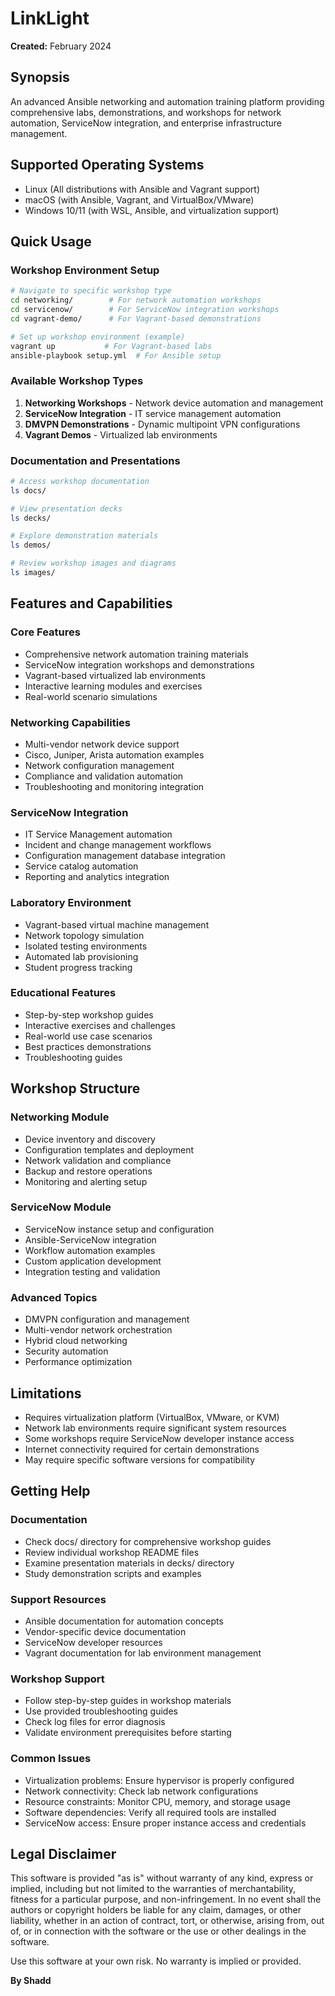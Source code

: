 # LinkLight

**Created:** February 2024

## Synopsis

An advanced Ansible networking and automation training platform providing comprehensive labs, demonstrations, and workshops for network automation, ServiceNow integration, and enterprise infrastructure management.

## Supported Operating Systems

- Linux (All distributions with Ansible and Vagrant support)
- macOS (with Ansible, Vagrant, and VirtualBox/VMware)
- Windows 10/11 (with WSL, Ansible, and virtualization support)

## Quick Usage

### Workshop Environment Setup

```bash
# Navigate to specific workshop type
cd networking/        # For network automation workshops
cd servicenow/        # For ServiceNow integration workshops
cd vagrant-demo/      # For Vagrant-based demonstrations

# Set up workshop environment (example)
vagrant up           # For Vagrant-based labs
ansible-playbook setup.yml  # For Ansible setup
```

### Available Workshop Types

1. **Networking Workshops** - Network device automation and management
2. **ServiceNow Integration** - IT service management automation
3. **DMVPN Demonstrations** - Dynamic multipoint VPN configurations
4. **Vagrant Demos** - Virtualized lab environments

### Documentation and Presentations

```bash
# Access workshop documentation
ls docs/

# View presentation decks
ls decks/

# Explore demonstration materials
ls demos/

# Review workshop images and diagrams
ls images/
```

## Features and Capabilities

### Core Features

- Comprehensive network automation training materials
- ServiceNow integration workshops and demonstrations
- Vagrant-based virtualized lab environments
- Interactive learning modules and exercises
- Real-world scenario simulations

### Networking Capabilities

- Multi-vendor network device support
- Cisco, Juniper, Arista automation examples
- Network configuration management
- Compliance and validation automation
- Troubleshooting and monitoring integration

### ServiceNow Integration

- IT Service Management automation
- Incident and change management workflows
- Configuration management database integration
- Service catalog automation
- Reporting and analytics integration

### Laboratory Environment

- Vagrant-based virtual machine management
- Network topology simulation
- Isolated testing environments
- Automated lab provisioning
- Student progress tracking

### Educational Features

- Step-by-step workshop guides
- Interactive exercises and challenges
- Real-world use case scenarios
- Best practices demonstrations
- Troubleshooting guides

## Workshop Structure

### Networking Module

- Device inventory and discovery
- Configuration templates and deployment
- Network validation and compliance
- Backup and restore operations
- Monitoring and alerting setup

### ServiceNow Module

- ServiceNow instance setup and configuration
- Ansible-ServiceNow integration
- Workflow automation examples
- Custom application development
- Integration testing and validation

### Advanced Topics

- DMVPN configuration and management
- Multi-vendor network orchestration
- Hybrid cloud networking
- Security automation
- Performance optimization

## Limitations

- Requires virtualization platform (VirtualBox, VMware, or KVM)
- Network lab environments require significant system resources
- Some workshops require ServiceNow developer instance access
- Internet connectivity required for certain demonstrations
- May require specific software versions for compatibility

## Getting Help

### Documentation

- Check docs/ directory for comprehensive workshop guides
- Review individual workshop README files
- Examine presentation materials in decks/ directory
- Study demonstration scripts and examples

### Support Resources

- Ansible documentation for automation concepts
- Vendor-specific device documentation
- ServiceNow developer resources
- Vagrant documentation for lab environment management

### Workshop Support

- Follow step-by-step guides in workshop materials
- Use provided troubleshooting guides
- Check log files for error diagnosis
- Validate environment prerequisites before starting

### Common Issues

- Virtualization problems: Ensure hypervisor is properly configured
- Network connectivity: Check lab network configurations
- Resource constraints: Monitor CPU, memory, and storage usage
- Software dependencies: Verify all required tools are installed
- ServiceNow access: Ensure proper instance access and credentials

## Legal Disclaimer

This software is provided "as is" without warranty of any kind, express or implied, including but not limited to the warranties of merchantability, fitness for a particular purpose, and non-infringement. In no event shall the authors or copyright holders be liable for any claim, damages, or other liability, whether in an action of contract, tort, or otherwise, arising from, out of, or in connection with the software or the use or other dealings in the software.

Use this software at your own risk. No warranty is implied or provided.

**By Shadd**
